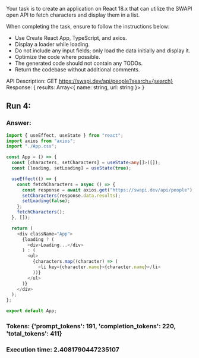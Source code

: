Your task is to create an application on React 18.x that can utilize the SWAPI open API to fetch characters and display them in a list.

When completing the task, ensure to follow the instructions below:
- Use Create React App, TypeScript, and axios.
- Display a loader while loading.
- Do not include any input fields; only load the data initially and display it.
- Optimize the code where possible.
- The generated code should not contain any TODOs.
- Return the codebase without additional comments.

API Description:
GET https://swapi.dev/api/people?search={search}
Response:
{ results: Array<{ name: string, url: string }> }

## Run 4:
### Answer:
```typescript
import { useEffect, useState } from "react";
import axios from "axios";
import "./App.css";

const App = () => {
  const [characters, setCharacters] = useState<any[]>([]);
  const [loading, setLoading] = useState(true);

  useEffect(() => {
    const fetchCharacters = async () => {
      const response = await axios.get("https://swapi.dev/api/people");
      setCharacters(response.data.results);
      setLoading(false);
    };
    fetchCharacters();
  }, []);

  return (
    <div className="App">
      {loading ? (
        <div>Loading...</div>
      ) : (
        <ul>
          {characters.map((character) => (
            <li key={character.name}>{character.name}</li>
          ))}
        </ul>
      )}
    </div>
  );
};

export default App;
```
### Tokens: {'prompt_tokens': 191, 'completion_tokens': 220, 'total_tokens': 411}
### Execution time: 2.4081790447235107
